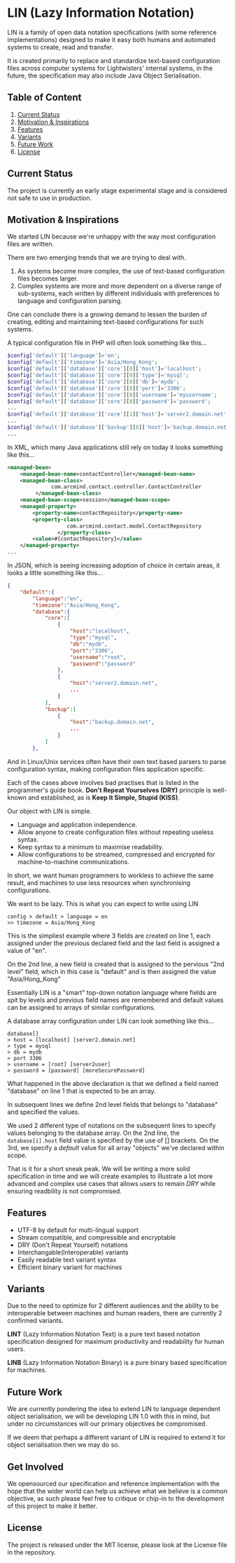 LIN (Lazy Information Notation)
===

LIN is a family of open data notation specifications (with some reference implementations) designed to make it easy both humans and automated systems to create, read and transfer.

It is created primarily to replace and standardize text-based configuration files across computer systems for Lightwisters' internal systems, in the future, the specification may also include Java Object Serialisation.

Table of Content
---
1. [Current Status](#status) 
2. [Motivation & Inspirations](#motivation) 
3. [Features](#features) 
4. [Variants](#variants) 
5. [Future Work](#future) 
6. [License](#license) 

<a name="status"></a>Current Status
---
The project is currently an early stage experimental stage and is considered not safe to use in production.

<a name="motivation"></a>Motivation & Inspirations
---
We started LIN because we're unhappy with the way most configuration files are written. 

There are two emerging trends that we are trying to deal with.
1. As systems become more complex, the use of text-based configuration files becomes larger.
2. Complex systems are more and more dependent on a diverse range of sub-systems, each written by different individuals with preferences to language and configuration parsing.

One can conclude there is a growing demand to lessen the burden of creating, editing and maintaining text-based configurations for such systems.

A typical configuration file in PHP will often look something like this...

```PHP
$config['default']['language']='en';
$config['default']['timezone']='Asia/Hong_Kong';
$config['default']['database']['core'][0]['host']='localhost';
$config['default']['database']['core'][0]['type']='mysql';
$config['default']['database']['core'][0]['db']='mydb';
$config['default']['database']['core'][0]['port']='3306';
$config['default']['database']['core'][0]['username']='myusername';
$config['default']['database']['core'][0]['password']='password';
...
$config['default']['database']['core'][1]['host']='server2.domain.net';
...
$config['default']['database']['backup'][0]['host']='backup.domain.net';
...
```

In XML, which many Java applications still rely on today it looks something like this...

```XML
<managed-bean>
	<managed-bean-name>contactController</managed-bean-name>
	<managed-bean-class>
              com.arcmind.contact.controller.ContactController
         </managed-bean-class>
	<managed-bean-scope>session</managed-bean-scope>
	<managed-property>
		<property-name>contactRepository</property-name>
		<property-class>
                   com.arcmind.contact.model.ContactRepository
                </property-class>
		<value>#{contactRepository}</value>
	</managed-property>
...
```
In JSON, which is seeing increasing adoption of choice in certain areas, it looks a little something like this...

```JSON
{
    "default":{
		"language":"en",
		"timezone":"Asia/Hong_Kong",
		"database":{
			"core":[
				{
					"host":"localhost",
                    "type":"mysql",
					"db":"mydb",
					"port":"3306",
					"username":"root",
					"password":"password"
				},
                {
                    "host":"server2.domain.net",
                    ...
                }
			],
            "backup":[
                {
                    "host":"backup.domain.net",
                    ...
                }
            ]
		},
````

And in Linux/Unix services often have their own text based parsers to parse configuration syntax, making configuration files application specific. 

Each of the cases above involves bad practises that is listed in the programmer's guide book. **Don't Repeat Yourselves (DRY)** principle is well-known and established, as is **Keep It Simple, Stupid (KISS)**.

Our object with LIN is simple.
- Language and application independence.
- Allow anyone to create configuration files without repeating useless syntax.
- Keep syntax to a minimum to maximise readability.
- Allow configurations to be streamed, compressed and encrypted for machine-to-machine communications.

In short, we want human programmers to workless to achieve the same result, and machines to use less resources when synchronising configurations.

We want to be lazy. This is what you can expect to write using LIN

```lin
config > default > language = en
>> timezone = Asia/Hong_Kong
```
This is the simpliest example where 3 fields are created on line 1, each assigned under the previous declared field and the last field is assigned a value of "en".

On the 2nd line, a new field is created that is assigned to the pervious "2nd level" field, which in this case is "default" and is then assigned the value "Asia/Hong_Kong"

Essentially LIN is a "smart" top-down notation language where fields are spit by levels and previous field names are remembered and default values can be assigned to arrays of similar configurations.

A database array configuration under LIN can look something like this...

```lin
database[]
> host = [localhost] [server2.domain.net]
> type = mysql
> db = mydb
> port 3306
> username = [root] [server2user]
> password = [password] [moreSecurePassword]
```

What happened in the above declaration is that we defined a field named "database" on line 1 that is expected to be an array.

In subsequent lines we define 2nd level fields that belongs to "database" and specified the values.

We used 2 different type of notations on the subsequent lines to specify values belonging to the database array. On the 2nd line, the `database[i].host` field value is specified by the use of [] brackets. On the 3rd, we specify a _default_ value for all array "objects" we've declared within scope.

That is it for a short sneak peak. We will be writing a more solid specification in time and we will create examples to illustrate a lot more advanced and complex use cases that allows users to remain _DRY_ while ensuring readbility is not compromised.

<a name="features"></a>Features
---
- UTF-8 by default for multi-lingual support
- Stream compatible, and compressible and encryptable
- DRY (Don't Repeat Yourself) notations
- Interchangable(Interoperable) variants
- Easily readable text variant syntax
- Efficient binary variant for machines

<a name="variants"></a>Variants
---
Due to the need to optimize for 2 different audiences and the ability to be interoperable between machines and human readers, there are currently 2 confirmed variants.

**LINT** (Lazy Information Notation Text) is a pure text based notation specification designed for maximum productivity and readability for human users.

**LINB** (Lazy Information Notation Binary) is a pure binary based specification for machines.

<a name="future"></a>Future Work
---
We are currently pondering the idea to extend LIN to language dependent object serialisation, we will be developing LIN 1.0 with this in mind, but under no circumstances will our primary objectives be compromised.

If we deem that perhaps a different variant of LIN is required to extend it for object serialisation then we may do so.

<a name="involved"></a>Get Involved
---
We opensourced our specification and reference implementation with the hope that the wider world can help us achieve what we believe is a common objective, as such please feel free to critique or chip-in to the development of this project to make it better.

<a name="license"></a>License
---
The project is released under the MIT license, please look at the License file in the repository.
